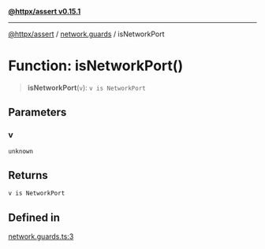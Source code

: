 [**@httpx/assert v0.15.1**](../../README.md)

***

[@httpx/assert](../../README.md) / [network.guards](../README.md) / isNetworkPort

# Function: isNetworkPort()

> **isNetworkPort**(`v`): `v is NetworkPort`

## Parameters

### v

`unknown`

## Returns

`v is NetworkPort`

## Defined in

[network.guards.ts:3](https://github.com/belgattitude/httpx/blob/d121a71b95064daafd75a20aabf0a30f5fcdfbfa/packages/assert/src/network.guards.ts#L3)
